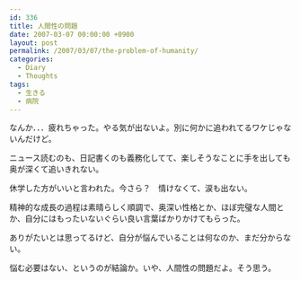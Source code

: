 ```yaml
---
id: 336
title: 人間性の問題
date: 2007-03-07 00:00:00 +0900
layout: post
permalink: /2007/03/07/the-problem-of-humanity/
categories:
  - Diary
  - Thoughts
tags:
  - 生きる
  - 病院
---
```

なんか．．．疲れちゃった。やる気が出ないよ。別に何かに追われてるワケじゃないんだけど。
  
ニュース読むのも、日記書くのも義務化してて、楽しそうなことに手を出しても奥が深くて追いきれない。

休学した方がいいと言われた。今さら？　情けなくて、涙も出ない。
  
精神的な成長の過程は素晴らしく順調で、奥深い性格とか、ほぼ完璧な人間とか、自分にはもったいないぐらい良い言葉ばかりかけてもらった。
  
ありがたいとは思ってるけど、自分が悩んでいることは何なのか、まだ分からない。
  
悩む必要はない、というのが結論か。いや、人間性の問題だよ。そう思う。
